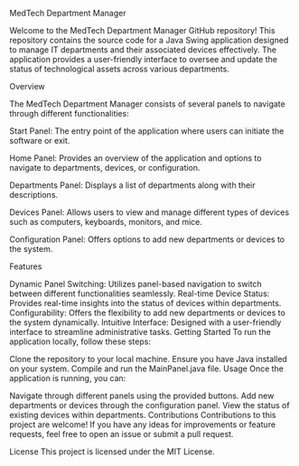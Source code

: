 
MedTech Department Manager

Welcome to the MedTech Department Manager GitHub repository! This repository contains the source code for a Java Swing application designed to manage IT departments and their associated devices effectively. The application provides a user-friendly interface to oversee and update the status of technological assets across various departments.

Overview

The MedTech Department Manager consists of several panels to navigate through different functionalities:

Start Panel: The entry point of the application where users can initiate the software or exit.

Home Panel: Provides an overview of the application and options to navigate to departments, devices, or configuration.

Departments Panel: Displays a list of departments along with their descriptions.

Devices Panel: Allows users to view and manage different types of devices such as computers, keyboards, monitors, and mice.

Configuration Panel: Offers options to add new departments or devices to the system.

Features

Dynamic Panel Switching: Utilizes panel-based navigation to switch between different functionalities seamlessly.
Real-time Device Status: Provides real-time insights into the status of devices within departments.
Configurability: Offers the flexibility to add new departments or devices to the system dynamically.
Intuitive Interface: Designed with a user-friendly interface to streamline administrative tasks.
Getting Started
To run the application locally, follow these steps:

Clone the repository to your local machine.
Ensure you have Java installed on your system.
Compile and run the MainPanel.java file.
Usage
Once the application is running, you can:

Navigate through different panels using the provided buttons.
Add new departments or devices through the configuration panel.
View the status of existing devices within departments.
Contributions
Contributions to this project are welcome! If you have any ideas for improvements or feature requests, feel free to open an issue or submit a pull request.

License
This project is licensed under the MIT License.
